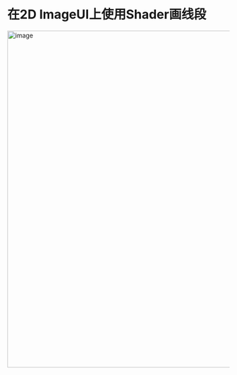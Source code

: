 # 在2D ImageUI上使用Shader画线段
<img width="1338" height="763" alt="image" src="https://github.com/user-attachments/assets/8b318e88-2647-480d-adca-8777280c22e2" />
